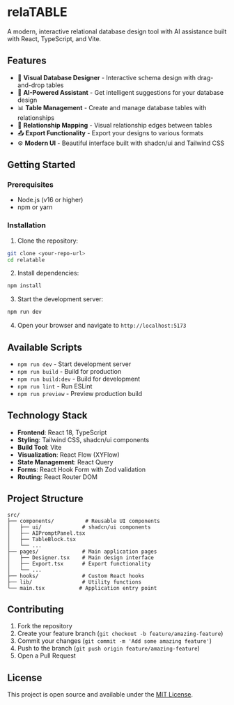 # relaTABLE

A modern, interactive relational database design tool with AI assistance built with React, TypeScript, and Vite.

## Features

- 🎨 **Visual Database Designer** - Interactive schema design with drag-and-drop tables
- 🤖 **AI-Powered Assistant** - Get intelligent suggestions for your database design
- 📊 **Table Management** - Create and manage database tables with relationships
- 🔗 **Relationship Mapping** - Visual relationship edges between tables
- 📤 **Export Functionality** - Export your designs to various formats
- ⚙️ **Modern UI** - Beautiful interface built with shadcn/ui and Tailwind CSS

## Getting Started

### Prerequisites

- Node.js (v16 or higher)
- npm or yarn

### Installation

1. Clone the repository:

```bash
git clone <your-repo-url>
cd relatable
```

2. Install dependencies:

```bash
npm install
```

3. Start the development server:

```bash
npm run dev
```

4. Open your browser and navigate to `http://localhost:5173`

## Available Scripts

- `npm run dev` - Start development server
- `npm run build` - Build for production
- `npm run build:dev` - Build for development
- `npm run lint` - Run ESLint
- `npm run preview` - Preview production build

## Technology Stack

- **Frontend**: React 18, TypeScript
- **Styling**: Tailwind CSS, shadcn/ui components
- **Build Tool**: Vite
- **Visualization**: React Flow (XYFlow)
- **State Management**: React Query
- **Forms**: React Hook Form with Zod validation
- **Routing**: React Router DOM

## Project Structure

```
src/
├── components/          # Reusable UI components
│   ├── ui/             # shadcn/ui components
│   ├── AIPromptPanel.tsx
│   ├── TableBlock.tsx
│   └── ...
├── pages/              # Main application pages
│   ├── Designer.tsx    # Main design interface
│   ├── Export.tsx      # Export functionality
│   └── ...
├── hooks/              # Custom React hooks
├── lib/                # Utility functions
└── main.tsx           # Application entry point
```

## Contributing

1. Fork the repository
2. Create your feature branch (`git checkout -b feature/amazing-feature`)
3. Commit your changes (`git commit -m 'Add some amazing feature'`)
4. Push to the branch (`git push origin feature/amazing-feature`)
5. Open a Pull Request

## License

This project is open source and available under the [MIT License](LICENSE).
